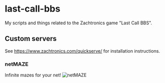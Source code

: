# last-call-bbs

My scripts and things related to the Zachtronics game "Last Call BBS".

## Custom servers

See https://www.zachtronics.com/quickserve/ for installation instructions.

### netMAZE

Infinite mazes for your net!
![netMAZE](https://user-images.githubusercontent.com/6167443/179716285-d3769de7-d4ea-4af5-8a45-78ea68e30437.jpg)

